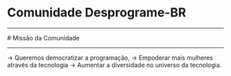 # Comunidade Desprograme-BR
<hr>
# Missão da Comunidade 
<hr>
-> Queremos democratizar a programação,
-> Empoderar mais mulheres através da tecnologia 
-> Aumentar a diversidade no universo da tecnologia.

